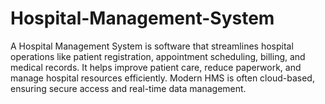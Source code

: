 # Hospital-Management-System
A Hospital Management System is software that streamlines hospital operations like patient registration, appointment scheduling, billing, and medical records. It helps improve patient care, reduce paperwork, and manage hospital resources efficiently. Modern HMS is often cloud-based, ensuring secure access and real-time data management.
